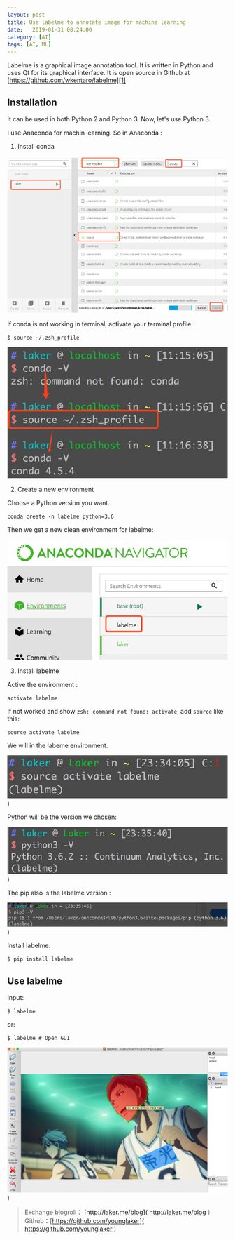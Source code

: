 ```yaml
---
layout: post
title: Use labelme to annotate image for machine learning
date:   2019-01-31 08:24:00
category: [AI]
tags: [AI, ML]
---
```


<!-- ![labelme](https://wx4.sinaimg.cn/large/6d184cefgy1fzoyeywzqxj20p0046q3i.jpg) -->


Labelme is a graphical image annotation tool. It is written in Python and uses Qt for its graphical interface. It is open source in Github at [https://github.com/wkentaro/labelme][1]

<!--more-->
## Installation

It can be used in both Python 2 and Python 3. Now, let's use Python 3.

I use Anaconda for machin learning. So in Anaconda :


1. Install conda

![Install conda](https://raw.githubusercontent.com/aomine-sama/px/master/common/19013101.jpg)

If conda is not working in terminal, activate your terminal profile:

```
$ source ~/.zsh_profile
```

![image](https://raw.githubusercontent.com/aomine-sama/px/master/common/19013102.jpg)

2. Create a new environment

Choose a Python version you want.

```
conda create -n labelme python=3.6
```

Then we get a new clean environment for labelme:

![a new clean environment](https://raw.githubusercontent.com/aomine-sama/px/master/common/19013103.jpg)

3. Install labelme

Active the environment :

```
activate labelme
```

If not worked and show `zsh: command not found: activate`, add `source` like this:

```
source activate labelme
```

We will in the labeme environment.

![environment](https://raw.githubusercontent.com/aomine-sama/px/master/common/19013104.jpg))

Python will be the version we chosen:

![Python](https://raw.githubusercontent.com/aomine-sama/px/master/common/19013105.jpg))

The pip also is the labelme version :

![pip](https://raw.githubusercontent.com/aomine-sama/px/master/common/19013106.jpg))

Install labelme:

```
$ pip install labelme
```

## Use labelme

Input:

```
$ labelme
```

or:

```
$ labelme # Open GUI
```

![labelme](https://raw.githubusercontent.com/aomine-sama/px/master/common/19013107.jpg))

> Exchange blogroll： [http://laker.me/blog]( http://laker.me/blog )
> Github：[https://github.com/younglaker]( https://github.com/younglaker )


  [1]: https://github.com/wkentaro/labelme
